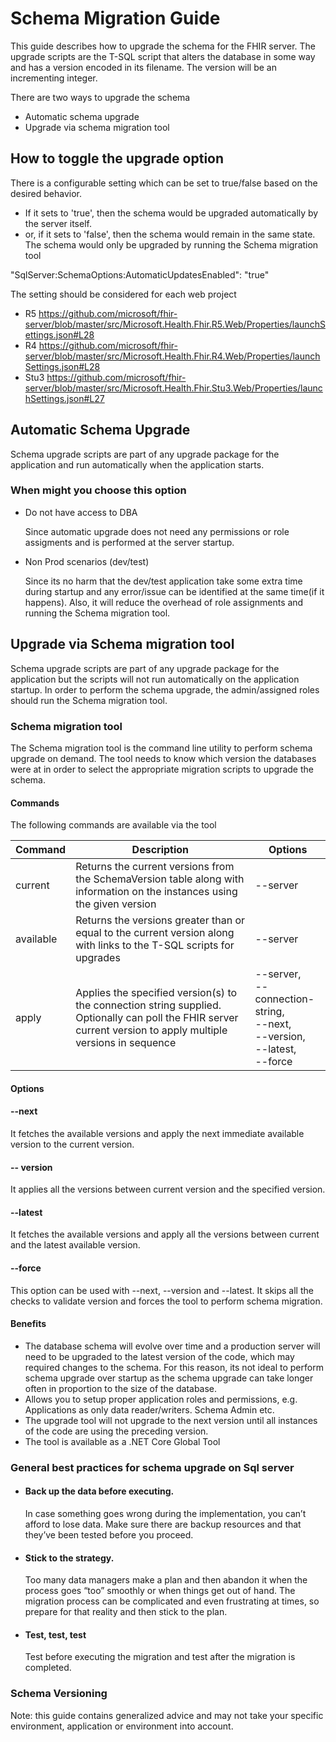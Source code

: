 # Schema Migration Guide
This guide describes how to upgrade the schema for the FHIR server. The upgrade scripts are the T-SQL script that alters the database in some way and has a version encoded in its filename. The version will be an incrementing integer.



There are two ways to upgrade the schema
* Automatic schema upgrade
* Upgrade via schema migration tool

## How to toggle the upgrade option
There is a configurable setting which can be set to true/false based on the desired behavior.

* If it sets to 'true', then the schema would be upgraded automatically by the server itself.
* or, if it sets to 'false', then the schema would remain in the same state. The schema would only be upgraded by running the Schema migration tool

"SqlServer:SchemaOptions:AutomaticUpdatesEnabled": "true"

The setting should be considered for each web project
* R5
https://github.com/microsoft/fhir-server/blob/master/src/Microsoft.Health.Fhir.R5.Web/Properties/launchSettings.json#L28
* R4
https://github.com/microsoft/fhir-server/blob/master/src/Microsoft.Health.Fhir.R4.Web/Properties/launchSettings.json#L28
* Stu3
https://github.com/microsoft/fhir-server/blob/master/src/Microsoft.Health.Fhir.Stu3.Web/Properties/launchSettings.json#L27

## Automatic Schema Upgrade
Schema upgrade scripts are part of any upgrade package for the application and run automatically when the application starts.

### When might you choose this option
* Do not have access to DBA

  Since automatic upgrade does not need any permissions or role assigments and is performed at the server startup.

* Non Prod scenarios (dev/test)

  Since its  no harm that the dev/test application take some extra time during startup and any error/issue can be identified at the same time(if it happens). Also, it will reduce the overhead of role assignments and running the Schema migration tool.

## Upgrade via Schema migration tool
Schema upgrade scripts are part of any upgrade package for the application but the scripts will not run automatically on the application startup. In order to perform the schema upgrade, the admin/assigned roles should run the Schema migration tool.

### Schema migration tool
The Schema migration tool is the command line utility to perform schema upgrade on demand.
The tool needs to know which version the databases were at in order to select the appropriate migration scripts to upgrade the schema. 

#### Commands
The following commands are available via the tool

|Command|Description|Options|
|--------|---|---|
|current|Returns the current versions from the SchemaVersion table along with information on the instances using the given version|--server|
|available|Returns the versions greater than or equal to the current version along with links to the T-SQL scripts for upgrades|--server|
|apply|Applies the specified version(s) to the connection string supplied. Optionally can poll the FHIR server current version to apply multiple versions in sequence|--server,<br /> --connection-string,<br /> --next,<br /> --version,<br /> --latest,<br /> --force|

#### Options 

#### --next

It fetches the available versions and apply the next immediate available version to the current version.

#### -- version

It applies all the versions between current version and the specified version.

#### --latest

It fetches the available versions and apply all the versions between current and the latest available version.

#### --force
This option can be used with --next, --version and --latest. It skips all the checks to validate version and forces the tool to perform schema migration.


 #### Benefits
 * The database schema will evolve over time and a production server will need
 to be upgraded to the latest version of the code, which may required changes to the schema. For this reason, its not ideal to perform schema upgrade over startup as the schema upgrade can take longer often in proportion to the size of the database.
 * Allows you to setup proper application roles and permissions, e.g. Applications as only data reader/writers. Schema Admin etc.
 * The upgrade tool will not upgrade to the next version until all instances of the code are using the preceding version.
 * The tool is available as a .NET Core Global Tool

 ### General best practices for schema upgrade on Sql server
 * #### Back up the data before executing.
    
    In case something goes wrong during the implementation, you can’t afford to lose data. Make sure there are backup resources and that they’ve been tested before you proceed.
    
* #### Stick to the strategy.

    Too many data managers make a plan and then abandon it when the process goes “too” smoothly or when things get out of hand. The migration process can be complicated and even frustrating at times, so prepare for that reality and then 
    stick to the plan.

* #### Test, test, test

    Test before executing the migration and test after the migration is completed.


 ### Schema Versioning


 Note: this guide contains generalized advice and may not take your specific environment, application or environment into account.

